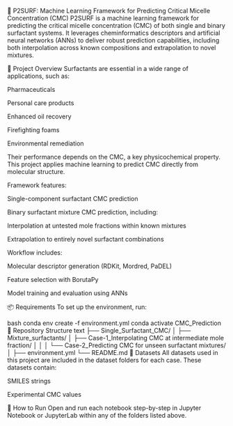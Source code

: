 🧪 P2SURF: Machine Learning Framework for Predicting Critical Micelle Concentration (CMC)
P2SURF is a machine learning framework for predicting the critical micelle concentration (CMC) of both single and binary surfactant systems. It leverages cheminformatics descriptors and artificial neural networks (ANNs) to deliver robust prediction capabilities, including both interpolation across known compositions and extrapolation to novel mixtures.

🧠 Project Overview
Surfactants are essential in a wide range of applications, such as:

Pharmaceuticals

Personal care products

Enhanced oil recovery

Firefighting foams

Environmental remediation

Their performance depends on the CMC, a key physicochemical property. This project applies machine learning to predict CMC directly from molecular structure.

Framework features:

Single-component surfactant CMC prediction

Binary surfactant mixture CMC prediction, including:

Interpolation at untested mole fractions within known mixtures

Extrapolation to entirely novel surfactant combinations

Workflow includes:

Molecular descriptor generation (RDKit, Mordred, PaDEL)

Feature selection with BorutaPy

Model training and evaluation using ANNs

📦 Requirements
To set up the environment, run:

bash
conda env create -f environment.yml
conda activate CMC_Prediction
📁 Repository Structure
text
├── Single_Surfactant_CMC/
│
├── Mixture_surfactants/
│   ├── Case-1_Interpolating CMC at intermediate mole fraction/
│   │
│   └── Case-2_Predicting CMC for unseen surfactant mixtures/
│
├── environment.yml
└── README.md
📁 Datasets
All datasets used in this project are included in the dataset folders for each case. These datasets contain:

SMILES strings

Experimental CMC values

🚀 How to Run
Open and run each notebook step-by-step in Jupyter Notebook or JupyterLab within any of the folders listed above.
